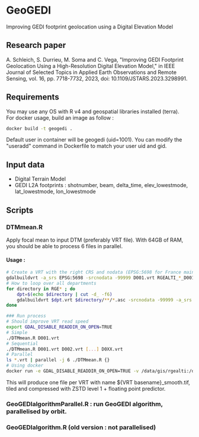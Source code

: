 # GeoGEDI

Improving GEDI footprint geolocation using a Digital Elevation Model

## Research paper

A. Schleich, S. Durrieu, M. Soma and C. Vega, "Improving GEDI Footprint Geolocation Using a High-Resolution Digital Elevation Model," in IEEE Journal of Selected Topics in Applied Earth Observations and Remote Sensing, vol. 16, pp. 7718-7732, 2023, doi: 10.1109/JSTARS.2023.3298991.

## Requirements

You may use any OS with R v4 and geospatial libraries installed (terra).  
For docker usage, build an image as follow :  
```bash
docker build -t geogedi .
```
Default user in container will be geogedi (uid=1001). You can modify the "useradd" command in Dockerfile to match your user uid and gid.  

## Input data

- Digital Terrain Model
- GEDI L2A footprints : shotnumber, beam, delta_time, elev_lowestmode, lat_lowestmode, lon_lowestmode

## Scripts

### DTMmean.R

Apply focal mean to input DTM (preferably VRT file). With 64GB of RAM, you should be able to process 6 files in parallel.  

#### Usage :

```bash
# Create a VRT with the right CRS and nodata (EPSG:5698 for France mainland, 5699 for Corsica)
gdalbuildvrt -a_srs EPSG:5698 -srcnodata -99999 D001.vrt RGEALTI_*_D001_*/**/*.asc
# How to loop over all departments
for directory in RGE* ; do
    dpt=$(echo $directory | cut -d_ -f6)
    gdalbuildvrt $dpt.vrt $directory/**/*.asc -srcnodata -99999 -a_srs EPSG:5698
done

### Run process
# Should improve VRT read speed
export GDAL_DISABLE_READDIR_ON_OPEN=TRUE
# Simple
./DTMmean.R D001.vrt
# Sequential
./DTMmean.R D001.vrt D002.vrt [...] D0XX.vrt
# Parallel
ls *.vrt | parallel -j 6 ./DTMmean.R {}
# Using docker
docker run -e GDAL_DISABLE_READDIR_ON_OPEN=TRUE -v /data/gis/rgealti:/data -e geogedi bash -c "ls /data/*.vrt | parallel -j 6 ./DTMmean.R {}"
```

This will produce one file per VRT with name ${VRT basename}_smooth.tif, tiled and compressed with ZSTD level 1 + floating point predictor.

### GeoGEDIalgorithmParallel.R : run GeoGEDI algorithm, parallelised by orbit.

### GeoGEDIalgorithm.R (old version : not parallelised)
